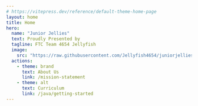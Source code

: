 ```yaml
---
# https://vitepress.dev/reference/default-theme-home-page
layout: home
title: Home
hero:
  name: "Junior Jellies"
  text: Proudly Presented by
  tagline: FTC Team 4654 Jellyfish
  image:
    src: "https://raw.githubusercontent.com/Jellyfish4654/juniorjellies/main/docs/assets/logo.png"
  actions:
    - theme: brand
      text: About Us
      link: /mission-statement
    - theme: alt
      text: Curriculum
      link: /java/getting-started
---
```


